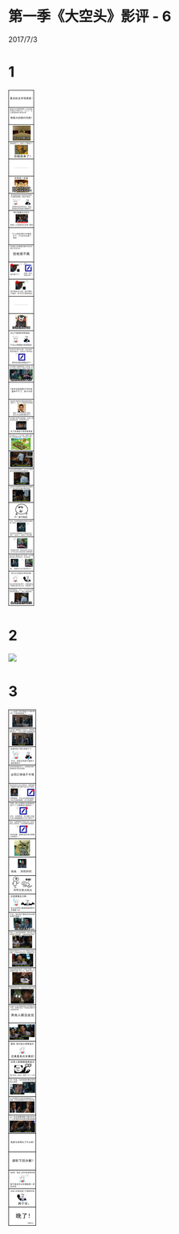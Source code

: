 # 第一季《大空头》影评 - 6 

2017/7/3    
# 1
![](../../images/season1/6-1.png)
# 2
![](../../images/season1/6-2.png)   
# 3
![](../../images/season1/6-3.png)   
